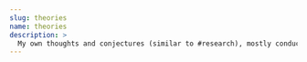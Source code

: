 ```yaml
---
slug: theories
name: theories
description: >
  My own thoughts and conjectures (similar to #research), mostly conducted as part of my academic life.
---
```

